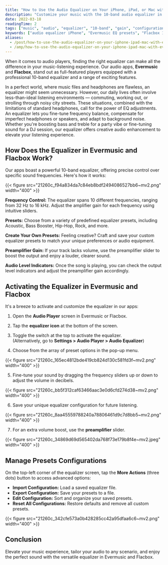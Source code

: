 ```yaml
---
title: "How to Use the Audio Equalizer on Your iPhone, iPad, or Mac with Evermusic and Flacbox"
description: "Customize your music with the 10-band audio equalizer in Evermusic and Flacbox. Learn how to fine-tune frequency bands, apply presets, boost volume, and manage configurations."
date: 2022-03-18
readingTime: 2
tags: ["music", "audio", "equalizer", "10-band", "gain", "configuration", "preamplifier", "genre"]
keywords: ["audio equalizer iPhone", "Evermusic EQ presets", "Flacbox 10-band equalizer", "adjust bass treble iOS", "equalizer Mac music app", "boost audio with preamp", "custom sound presets"]
aliases:
  - /post/how-to-use-the-audio-equalizer-on-your-iphone-ipad-mac-with-evermusic-and-flacbox/
  - /amp/how-to-use-the-audio-equalizer-on-your-iphone-ipad-mac-with-evermusic-and-flacbox/
---
```


When it comes to audio players, finding the right equalizer can make all the difference in your music-listening experience. Our audio apps, **Evermusic** and **Flacbox**, stand out as full-featured players equipped with a professional 10-band equalizer and a range of exciting features.

In a perfect world, where music files and headphones are flawless, an equalizer might seem unnecessary. However, our daily lives often involve less-than-ideal listening environments — commuting, working out, or strolling through noisy city streets. These situations, combined with the limitations of standard headphones, call for the power of EQ adjustments. An equalizer lets you fine-tune frequency balance, compensate for imperfect headphones or speakers, and adapt to background noise. Whether you're boosting bass and treble for a party vibe or fine-tuning sound for a DJ session, our equalizer offers creative audio enhancement to elevate your listening experience.

## How Does the Equalizer in Evermusic and Flacbox Work?

Our apps boast a powerful 10-band equalizer, offering precise control over specific sound frequencies. Here's how it works:

{{< figure src="21260c_f94a834da7c84eb8bdf2494086527bb6~mv2.png" width="400" >}}

**Frequency Control:** The equalizer spans 10 different frequencies, ranging from 32 Hz to 16 kHz. Adjust the amplifier gain for each frequency using intuitive sliders.

**Presets:** Choose from a variety of predefined equalizer presets, including Acoustic, Bass Booster, Hip-Hop, Rock, and more.

**Create Your Own Presets:** Feeling creative? Craft and save your custom equalizer presets to match your unique preferences or audio equipment.

**Preamplifier Gain:** If your track lacks volume, use the preamplifier slider to boost the output and enjoy a louder, clearer sound.

**Audio Level Indicators:** Once the song is playing, you can check the output level indicators and adjust the preamplifier gain accordingly.

## Activating the Equalizer in Evermusic and Flacbox

It's a breeze to activate and customize the equalizer in our apps:

1. Open the **Audio Player** screen in Evermusic or Flacbox.  
2. Tap the **equalizer icon** at the bottom of the screen.  
3. Toggle the switch at the top to activate the equalizer.  
   (Alternatively, go to **Settings > Audio Player > Audio Equalizer**)

4. Choose from the array of preset options in the pop-up menu.

{{< figure src="21260c_165ec4812bde419cb824d130c581fd3f~mv2.png" width="400" >}}

5. Fine-tune your sound by dragging the frequency sliders up or down to adjust the volume in decibels.

{{< figure src="21260c_bb5f312caf63466aac3e0d6cfd274d38~mv2.png" width="400" >}}

6. Save your unique equalizer configuration for future listening.

{{< figure src="21260c_8aa45559788240a78806461d9c7d8bb5~mv2.png" width="400" >}}

7. For an extra volume boost, use the **preamplifier** slider.

{{< figure src="21260c_34869d69d565402da768f73e179b8f4e~mv2.jpeg" width="400" >}}

## Manage Presets Configurations

On the top-left corner of the equalizer screen, tap the **More Actions** (three dots) button to access advanced options:

- **Import Configuration:** Load a saved equalizer file.  
- **Export Configuration:** Save your presets to a file.  
- **Edit Configuration:** Sort and organize your saved presets.  
- **Reset All Configurations:** Restore defaults and remove all custom presets.

{{< figure src="21260c_342cfe573a0b428285cc42a95dfaa6c6~mv2.png" width="400" >}}

## Conclusion

Elevate your music experience, tailor your audio to any scenario, and enjoy the perfect sound with the versatile equalizer in Evermusic and Flacbox.